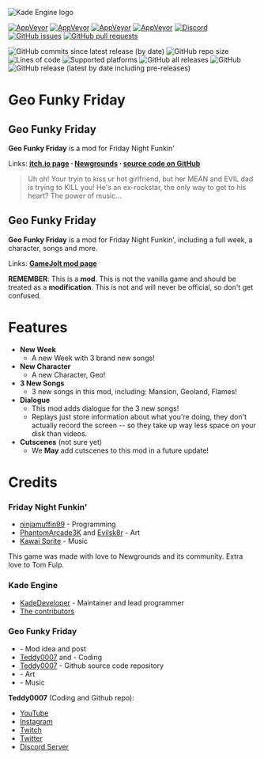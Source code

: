 
![Kade Engine logo](assets/preload/images/KadeEngineLogo.png)

[![AppVeyor](https://img.shields.io/appveyor/build/KadeDev/Kade-Engine-Windows?label=windows%20build)](https://ci.appveyor.com/project/KadeDev/kade-engine-windows/branch/master/artifacts) [![AppVeyor](https://img.shields.io/appveyor/build/KadeDev/Kade-Engine-Macos?label=macOS%20build)](https://ci.appveyor.com/project/KadeDev/kade-engine-macos/branch/master/artifacts)  [![AppVeyor](https://img.shields.io/appveyor/build/KadeDev/Kade-Engine-Linux?label=linux%20build)](https://ci.appveyor.com/project/KadeDev/kade-engine-linux/branch/master/artifacts) [![AppVeyor](https://img.shields.io/appveyor/build/daniel11420/KadeEngineWeb?label=html5&20build)](https://ci.appveyor.com/project/daniel11420/KadeEngineWeb) [![Discord](https://img.shields.io/discord/808039740464300104?label=discord)](https://discord.gg/MG6GQFh52U) [![GitHub issues](https://img.shields.io/github/issues/KadeDev/Kade-Engine)](https://github.com/KadeDev/Kade-Engine/issues) [![GitHub pull requests](https://img.shields.io/github/issues-pr/KadeDev/Kade-Engine)](https://github.com/KadeDev/Kade-Engine/pulls) []() []()

![GitHub commits since latest release (by date)](https://img.shields.io/github/commits-since/KadeDev/Kade-Engine/latest) ![GitHub repo size](https://img.shields.io/github/repo-size/KadeDev/Kade-Engine) ![Lines of code](https://img.shields.io/tokei/lines/github/KadeDev/Kade-Engine) ![Supported platforms](https://img.shields.io/badge/supported%20platforms-windows%2C%20macOS%2C%20linux%2C%20html5-blue) ![GitHub all releases](https://img.shields.io/github/downloads/KadeDev/Kade-Engine/total) ![GitHub](https://img.shields.io/github/license/KadeDev/Kade-Engine) ![GitHub release (latest by date including pre-releases)](https://img.shields.io/github/v/release/KadeDev/Kade-Engine?include_prereleases&label=latest%20version) 

# Geo Funky Friday
## Geo Funky Friday
**Geo Funky Friday** is a mod for Friday Night Funkin'

Links: **[itch.io page](https://ninja-muffin24.itch.io/funkin) ⋅ [Newgrounds](https://www.newgrounds.com/portal/view/770371) ⋅ [source code on GitHub](https://github.com/ninjamuffin99/Funkin)**
> Uh oh! Your tryin to kiss ur hot girlfriend, but her MEAN and EVIL dad is trying to KILL you! He's an ex-rockstar, the only way to get to his heart? The power of music... 

## Geo Funky Friday
**Geo Funky Friday** is a mod for Friday Night Funkin', including a full week, a character, songs and more.

Links: **[GameJolt mod page](https://gamejolt.com/games/OMGITSORANGEBEANIEBOIFROMFNF/644271)**

**REMEMBER**: This is a **mod**. This is not the vanilla game and should be treated as a **modification**. This is not and will never be official, so don't get confused.

# Features

 - **New Week**
	 - A new Week with 3 brand new songs!
 - **New Character**
	 - A new Character, Geo!
 - **3 New Songs**
	 - 3 new songs in this mod, including: Mansion, Geoland, Flames!
 - **Dialogue**
	 - This mod adds dialogue for the 3 new songs!
	 - Replays just store information about what you're doing, they don't actually record the screen -- so they take up way less space on your disk than videos.
 - **Cutscenes** (not sure yet)
	 - We **May** add cutscenes to this mod in a future update!

# Credits
### Friday Night Funkin'
 - [ninjamuffin99](https://twitter.com/ninja_muffin99) - Programming
 - [PhantomArcade3K](https://twitter.com/phantomarcade3k) and [Evilsk8r](https://twitter.com/evilsk8r) - Art
 - [Kawai Sprite](https://twitter.com/kawaisprite) - Music

This game was made with love to Newgrounds and its community. Extra love to Tom Fulp.
### Kade Engine
- [KadeDeveloper](https://twitter.com/KadeDeveloper) - Maintainer and lead programmer
- [The contributors](https://github.com/KadeDev/Kade-Engine/graphs/contributors)

### Geo Funky Friday
- []() - Mod idea and post
- [Teddy0007](https://twitter.com/Teddy00081) and []() - Coding
- [Teddy0007](https://twitter.com/Teddy00081) - Github source code repository
- []() - Art
- []() - Music

**Teddy0007** (Coding and Github repo):
- [YouTube](https://www.youtube.com/channel/UC1wZb88ENGqwcz6y9lGN38g)
- [Instagram](https://www.instagram.com/_teddy0007/)
- [Twitch](https://www.twitch.tv/realteddy0007)
- [Twitter](https://twitter.com/Teddy00081)
- [Discord Server](https://discord.gg/QetDWPs8HJ)
